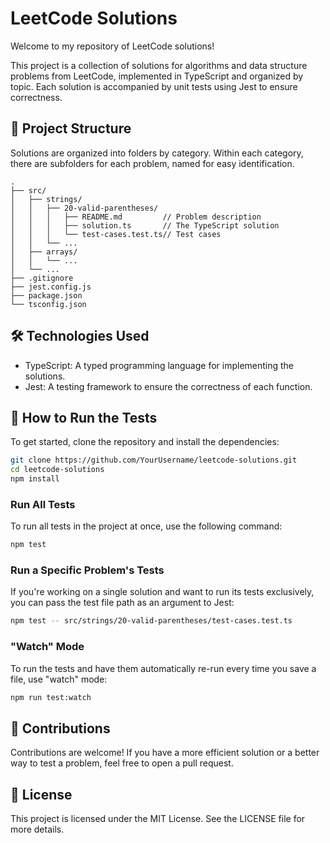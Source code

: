 # LeetCode Solutions
Welcome to my repository of LeetCode solutions!

This project is a collection of solutions for algorithms and data structure problems from LeetCode, implemented in TypeScript and organized by topic. Each solution is accompanied by unit tests using Jest to ensure correctness.

## 📁 Project Structure
Solutions are organized into folders by category. Within each category, there are subfolders for each problem, named for easy identification.

```plaintext
.
├── src/
│   ├── strings/
│   │   ├── 20-valid-parentheses/
│   │   │   ├── README.md         // Problem description
│   │   │   ├── solution.ts       // The TypeScript solution
│   │   │   └── test-cases.test.ts// Test cases
│   │   └── ...
│   ├── arrays/
│   │   └── ...
│   └── ...
├── .gitignore
├── jest.config.js
├── package.json
└── tsconfig.json
```

## 🛠️ Technologies Used
* TypeScript: A typed programming language for implementing the solutions.
* Jest: A testing framework to ensure the correctness of each function.

## 🚀 How to Run the Tests
To get started, clone the repository and install the dependencies:

```bash
git clone https://github.com/YourUsername/leetcode-solutions.git
cd leetcode-solutions
npm install
```

### Run All Tests
To run all tests in the project at once, use the following command:

```bash
npm test
```

### Run a Specific Problem's Tests
If you're working on a single solution and want to run its tests exclusively, you can pass the test file path as an argument to Jest:

```bash
npm test -- src/strings/20-valid-parentheses/test-cases.test.ts
```

### "Watch" Mode
To run the tests and have them automatically re-run every time you save a file, use "watch" mode:

```bash
npm run test:watch
```

## 🤝 Contributions
Contributions are welcome! If you have a more efficient solution or a better way to test a problem, feel free to open a pull request.

## 📄 License
This project is licensed under the MIT License. See the LICENSE file for more details.
